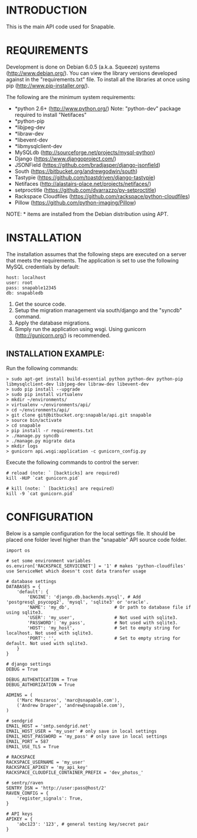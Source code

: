 # INTRODUCTION #

This is the main API code used for Snapable.

# REQUIREMENTS #

Development is done on Debian 6.0.5 (a.k.a. Squeeze) systems (http://www.debian.org/).
You can view the library versions developed against in the "requirements.txt" file.
To install all the libraries at once using pip (http://www.pip-installer.org/).

The following are the minimum system requirements:

* *python 2.6+ (http://www.python.org/) Note: "python-dev" package required to install "Netifaces"
* *python-pip
* *libjpeg-dev
* *libraw-dev
* *libevent-dev
* *libmysqlclient-dev
* MySQLdb (http://sourceforge.net/projects/mysql-python)
* Django (https://www.djangoproject.com/)
* JSONField (https://github.com/bradjasper/django-jsonfield)
* South (https://bitbucket.org/andrewgodwin/south)
* Tastypie (https://github.com/toastdriven/django-tastypie)
* Netifaces (http://alastairs-place.net/projects/netifaces/)
* setproctitle (https://github.com/dvarrazzo/py-setproctitle)
* Rackspace Cloudfiles (https://github.com/rackspace/python-cloudfiles)
* Pillow (https://github.com/python-imaging/Pillow)

NOTE: * items are installed from the Debian distribution using APT.

# INSTALLATION #

The installation assumes that the following steps are executed on a server that meets the requirements.
The application is set to use the following MySQL credentials by default:

    host: localhost
    user: root
    pass: snapable12345
    db: snapabledb

1. Get the source code.
2. Setup the migration management via south/django and the "syncdb" command.
3. Apply the database migrations.
4. Simply run the application using wsgi. Using gunicorn (http://gunicorn.org/) is recommended.

## INSTALLATION EXAMPLE: ##
Run the following commands:

    > sudo apt-get install build-essential python python-dev python-pip libmysqlclient-dev libjpeg-dev libraw-dev libevent-dev
    > sudo pip install --upgrade
    > sudo pip install virtualenv
    > mkdir ~/environments/
    > virtualenv ~/environments/api/
    > cd ~/environments/api/
    > git clone git@bitbucket.org:snapable/api.git snapable
    > source bin/activate
    > cd snapable
    > pip install -r requirements.txt
    > ./manage.py syncdb
    > ./manage.py migrate data
    > mkdir logs
    > gunicorn api.wsgi:application -c gunicorn_config.py

Execute the following commands to control the server:

    # reload (note: ` [backticks] are required)
    kill -HUP `cat gunicorn.pid`

    # kill (note: ` [backticks] are required)
    kill -9 `cat gunicorn.pid`

# CONFIGURATION #

Below is a sample configuration for the local settings file. It should be placed one folder level
higher than the "snapable" API source code folder.

    import os

    # set some environment variables
    os.environ['RACKSPACE_SERVICENET'] = '1' # makes 'python-cloudfiles' use ServiceNet which doesn't cost data transfer usage

    # database settings
    DATABASES = {
        'default': {
            'ENGINE': 'django.db.backends.mysql', # Add 'postgresql_psycopg2', 'mysql', 'sqlite3' or 'oracle'.
            'NAME': 'my_db',                 # Or path to database file if using sqlite3.
            'USER': 'my_user',               # Not used with sqlite3.
            'PASSWORD': 'my_pass',           # Not used with sqlite3.
            'HOST': 'my_host',               # Set to empty string for localhost. Not used with sqlite3.
            'PORT': '',                      # Set to empty string for default. Not used with sqlite3.
        }
    }

    # django settings
    DEBUG = True

    DEBUG_AUTHENTICATION = True
    DEBUG_AUTHORIZATION = True

    ADMINS = (
        ('Marc Meszaros', 'marc@snapable.com'),
        ('Andrew Draper', 'andrew@snapable.com'),
    )

    # sendgrid
    EMAIL_HOST = 'smtp.sendgrid.net'
    EMAIL_HOST_USER = 'my_user' # only save in local settings
    EMAIL_HOST_PASSWORD = 'my_pass' # only save in local settings
    EMAIL_PORT = 587
    EMAIL_USE_TLS = True

    # RACKSPACE
    RACKSPACE_USERNAME = 'my_user'
    RACKSPACE_APIKEY = 'my_api_key'
    RACKSPACE_CLOUDFILE_CONTAINER_PREFIX = 'dev_photos_'

    # sentry/raven
    SENTRY_DSN = 'http://user:pass@host/2'
    RAVEN_CONFIG = {
        'register_signals': True,
    }

    # API keys
    APIKEY = {
        'abc123': '123', # general testing key/secret pair
    }